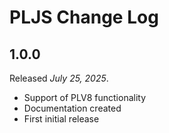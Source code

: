 # PLJS Change Log

## 1.0.0

Released _July 25, 2025_.

- Support of PLV8 functionality
- Documentation created
- First initial release
